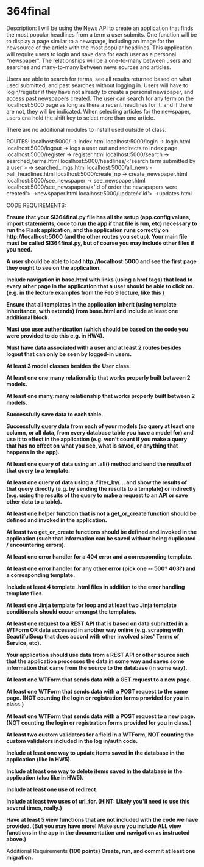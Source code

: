 # 364final
Description: I will be using the News API to create an application that finds the most popular headlines from a term a user submits. One function will be to display a page similar to a newspage, including an image for the newsource of the article with the most popular headlines. This application will require users to login and save data for each user as a personal "newspaper". The relationships will be a one-to-many between users and searches and many-to-many between news sources and articles.

Users are able to search for terms, see all results returned based on what used submitted, and past searches without logging in. Users will have to login/register if they have not already to create a personal newspaper, and access past newspapers created. The user can search for any term on the localhost:5000 page as long as there a recent headlines for it, and if there are not, they will be indicated. When selecting articles for the newspaper, users cna hold the shift key to select more than one article. 

There are no additional modules to install used outside of class. 

ROUTES:
localhost:5000/ -> index.html
localhost:5000/login -> login.html
localhost:5000/logout -> logs a user out and redirects to index page
localhost:5000/register -> register.html
localhost:5000/search -> searched_terms.html
localhost:5000/headlines/<'search term submitted by a user'> -> searched_imgs.html
localhost:5000/all_news ->all_headlines.html
localhost:5000/create_np -> create_newspaper.html
localhost:5000/see_newspaper -> see_newspaper.html
localhost:5000/see_newspapers/<'id of order the newspapers were created'> ->newspaper.html
localhost:5000/update/<'id'> ->updates.html

CODE REQUIREMENTS:

 **Ensure that your SI364final.py file has all the setup (app.config values, import statements, code to run the app if that file is run, etc) necessary to run the Flask application, and the application runs correctly on http://localhost:5000 (and the other routes you set up). Your main file must be called SI364final.py, but of course you may include other files if you need.**

 **A user should be able to load http://localhost:5000 and see the first page they ought to see on the application.**

 **Include navigation in base.html with links (using a href tags) that lead to every other page in the application that a user should be able to click on. (e.g. in the lecture examples from the Feb 9 lecture, like this )**

 **Ensure that all templates in the application inherit (using template inheritance, with extends) from base.html and include at least one additional block.**

 **Must use user authentication (which should be based on the code you were provided to do this e.g. in HW4).**

 **Must have data associated with a user and at least 2 routes besides logout that can only be seen by logged-in users.**

 **At least 3 model classes besides the User class.**

 **At least one one:many relationship that works properly built between 2 models.**

 **At least one many:many relationship that works properly built between 2 models.**

 **Successfully save data to each table.**

 **Successfully query data from each of your models (so query at least one column, or all data, from every database table you have a model for) and use it to effect in the application (e.g. won't count if you make a query that has no effect on what you see, what is saved, or anything that happens in the app).**

 **At least one query of data using an .all() method and send the results of that query to a template.**

 **At least one query of data using a .filter_by(... and show the results of that query directly (e.g. by sending the results to a template) or indirectly (e.g. using the results of the query to make a request to an API or save other data to a table).**

 **At least one helper function that is not a get_or_create function should be defined and invoked in the application.**

 **At least two get_or_create functions should be defined and invoked in the application (such that information can be saved without being duplicated / encountering errors).**

 **At least one error handler for a 404 error and a corresponding template.**

 **At least one error handler for any other error (pick one -- 500? 403?) and a corresponding template.**

 **Include at least 4 template .html files in addition to the error handling template files.**

 **At least one Jinja template for loop and at least two Jinja template conditionals should occur amongst the templates.**

**At least one request to a REST API that is based on data submitted in a WTForm OR data accessed in another way online (e.g. scraping with BeautifulSoup that does accord with other involved sites' Terms of Service, etc).**

 **Your application should use data from a REST API or other source such that the application processes the data in some way and saves some information that came from the source to the database (in some way).**

 **At least one WTForm that sends data with a GET request to a new page.**

 **At least one WTForm that sends data with a POST request to the same page. (NOT counting the login or registration forms provided for you in class.)**

 **At least one WTForm that sends data with a POST request to a new page. (NOT counting the login or registration forms provided for you in class.)**

 **At least two custom validators for a field in a WTForm, NOT counting the custom validators included in the log in/auth code.**

 **Include at least one way to update items saved in the database in the application (like in HW5).**

 **Include at least one way to delete items saved in the database in the application (also like in HW5).**

 **Include at least one use of redirect.**

 **Include at least two uses of url_for. (HINT: Likely you'll need to use this several times, really.)**

 **Have at least 5 view functions that are not included with the code we have provided. (But you may have more! Make sure you include ALL view functions in the app in the documentation and navigation as instructed above.)**

 Additional Requirements
 **(100 points) Create, run, and commit at least one migration.**
